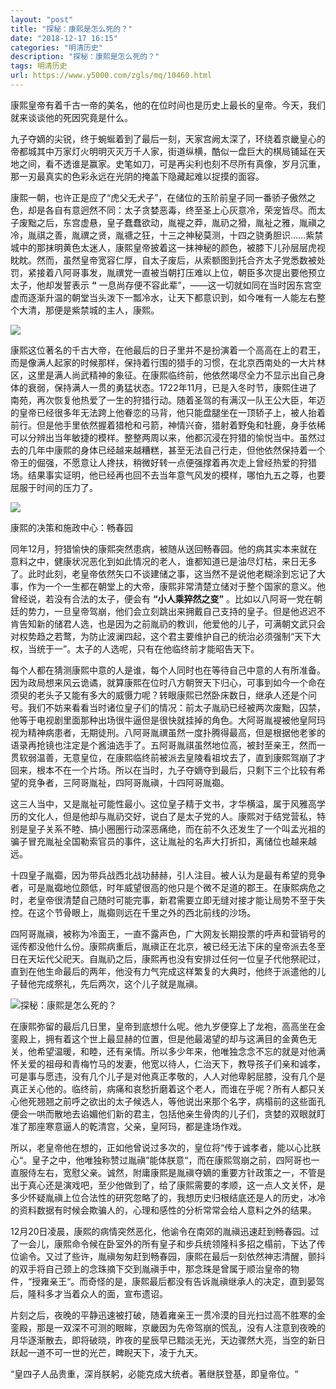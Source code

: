 ```yaml
---
layout: "post"
title: "探秘：康熙是怎么死的？"
date: "2018-12-17 16:15"
categories: "明清历史"
description: "探秘：康熙是怎么死的？"
tags: 明清历史
url: https://www.y5000.com/zgls/mq/10460.html
---
```






康熙皇帝有着千古一帝的美名，他的在位时间也是历史上最长的皇帝。今天，我们就来谈谈他的死因究竟是什么。

九子夺嫡的尖锐，终于蜿蜒着到了最后一刻，天家宫阙太深了，环绕着京畿皇心的帝都城其中万家灯火明明灭灭万千人家，街道纵横，酷似一盘巨大的棋局铺延在天地之间，看不透谁是赢家。史笔如刀，可是再尖利也刻不尽所有真像，岁月沉重，那一刃最真实的色彩永远在光阴的掩盖下隐藏起难以捉摸的面容。

康熙一朝，也许正是应了“虎父无犬子”，在储位的玉阶前皇子同一番骄子傲然之色，却是各自有意迥然不同：太子贪婪恶毒，终至圣上心灰意冷，荣宠皆尽。而太子废黜之后，东宫虚悬，皇子蠢蠢欲动，胤褆之莽，胤礽之猾，胤祉之雅，胤禛之冷，胤祺之善，胤禩之贤，胤禟之狂，十三之神秘莫测，十四之骁勇胆识……紫禁城中的那抹明黄色太迷人，康熙皇帝披着这一抹神秘的颜色，被膝下儿孙层层虎视眈眈。然而，虽然皇帝宽容仁厚，自太子废后，从索额图到托合齐太子党悉数被处罚，紧接着八阿哥事发，胤禩党一直被当朝打压难以上位，朝臣多次提出要他预立太子，他却发誓表示
**“**
一息尚存便不容此辈”，——这一切就如同在当时因东宫空虚而逐渐升温的朝堂当头泼下一瓢冷水，让天下都意识到，如今唯有一人能左右整个大清，那便是紫禁城的主人，康熙。

![](https://img.y5000.com/uploads/allimg/170113/111304LY-0.jpg)

康熙这位著名的千古大帝，在他最后的日子里并不是扮演着一个高高在上的君王，而是像满人起家的时候那样，保持着行围的猎手的习惯，在北京西南处的一大片林区，这里是满人尚武精神的象征。在康熙临终前，他依然竭尽全力不显示出自己身体的衰弱，保持满人一贯的勇猛状态。1722年11月，已是入冬时节，康熙住进了南苑，再次恢复他热爱了一生的狩猎行动。随着圣驾的有满汉一队王公大臣，年迈的皇帝已经很多年无法跨上他眷恋的马背，他只能盘腿坐在一顶轿子上，被人抬着前行。但是他手里依然握着猎枪和弓箭，神情兴奋，猎射着野兔和牡鹿，身手依稀可以分辨出当年敏捷的模样。整整两周以来，他都沉浸在狩猎的愉悦当中。虽然过去的几年中康熙的身体已经越来越糟糕，甚至无法自己行走，但他依然保持着一个帝王的倔强，不愿意让人搀扶，稍微好转一点便强撑着再次走上曾经热爱的狩猎场。结果事实证明，他已经再也回不去当年意气风发的模样，哪怕九五之尊，也要屈服于时间的压力了。

![](https://img.y5000.com/uploads/allimg/170113/111304M44-1.jpg)

康熙的决策和施政中心：畅春园

同年12月，狩猎愉快的康熙突然患病，被随从送回畅春园。他的病其实本来就在意料之中，健康状况恶化到如此情况的老人，谁都知道已是油尽灯枯，来日无多了。此时此刻，老皇帝依然矢口不谈建储之事，这当然不是说他老糊涂到忘记了大事，作为一个一生都在朝堂上的大帝，康熙非常清楚立储对于整个国家的意义。他曾经说，若没有合法的太子，便会有
**“小人乘猝然之变”**
。比如以八阿哥一党在朝廷的势力，一旦皇帝驾崩，他们会立刻跳出来拥戴自己支持的皇子。但是他迟迟不肯告知新的储君人选，也是因为之前胤礽的教训，他爱他的儿子，可满朝文武只会对权势趋之若鹜，为防止波澜四起，这个君主要维护自己的统治必须强制“天下大权，当统于一”。太子的人选呢，只有在他临终前才能昭告天下。

每个人都在猜测康熙中意的人是谁，每个人同时也在等待自己中意的人有所准备。因为政局想来风云诡谲，就算康熙在位时八方朝贺天下归心，可事到如今一个命在须臾的老头子又能有多大的威慑力呢？转眼康熙已然卧床数日，继承人还是个问号。我们不妨来看看当时诸位皇子们的情况：前太子胤礽已经被两次废黜，囚禁，他等于电视剧里面那种出场很牛逼但是很快就挂掉的角色。大阿哥胤褆被他皇阿玛视为精神病患者，无期徒刑。八阿哥胤禩虽然一度扑腾得最高，但是根据他老爹的语录再抢镜也注定是个酱油选手了。五阿哥胤祺虽然地位高，被封至亲王，然而一贯软弱温善，无意皇位，在康熙临终前被派去皇陵看祖坟去了，直到康熙驾崩了才回来，根本不在一个片场。所以在当时，九子夺嫡夺到最后，只剩下三个比较有希望的竞争者，三阿哥胤祉，四阿哥胤禛，十四阿哥胤禵。

这三人当中，又是胤祉可能性最小。这位皇子精于文书，才华横溢，属于风雅高学历的文化人，但是他却与胤礽交好，说白了是太子党的人。康熙对于结党营私，特别是皇子关系不睦、搞小圈圈行动深恶痛绝，而在前不久还发生了一个叫孟光祖的骗子冒充胤祉全国勒索官员的事件，这让胤祉的名声大打折扣，离储位也越来越远。

十四皇子胤禵，因为带兵战西北战功赫赫，引人注目。被人认为是最有希望的竞争者，可是胤禵地位颇低，时年威望很高的他只是个微不足道的郡王。在康熙病危之时，老皇帝很清楚自己随时可能完事，新君需要立即无缝对接才能让局势不至于失控。在这个节骨眼上，胤禵则远在千里之外的西北前线的沙场。

四阿哥胤禛，被称为冷面王，一直不露声色，广大网友长期投票的呼声和营销号的谣传都没他什么份。康熙病重后，胤禛正在北京，被已经无法下床的皇帝派去冬至日在天坛代父祀天。自胤礽之后，康熙再也没有安排过任何一位皇子代他祭祀过，直到在他生命最后的两年，他没有力气完成这样繁复的大典时，他终于派遣他的儿子替他完成祭礼，先后两次，这个儿子就是胤禛。

![探秘：康熙是怎么死的？](/uploads/allimg/170113/6-1F113110TcC.JPG)

在康熙弥留的最后几日里，皇帝到底想什么呢。他九岁便穿上了龙袍，高高坐在金銮殿上，拥有着这个世上最显赫的位置，但是他最渴望的却与这满目的金黄色无关，他希望温暖，和睦，还有亲情。所以多少年来，他唯独念念不忘的就是对他满怀关爱的祖母和青梅竹马的发妻，他宽以待人，仁治天下，教导孩子们亲和诚孝，可是事与愿违，没有几个儿子是对他真正孝敬的，人人对他卑躬屈膝，没有几个是真正关心他的。临终前，病痛和哀愁折磨着这个老人，而谁在乎呢？所有人都只关心他死翘翘之前呼之欲出的太子候选人，等他说出来那个名字，病榻前的这些面孔便会一哄而散地去谄媚他们新的君主，包括他亲生骨肉的儿子们，贪婪的双眼就盯准了那座寒意逼人的乾清宫，父亲，皇阿玛，都是逢场作戏。

所以，老皇帝他在想的，正如他曾说过多次的，皇位将“传于诚孝者，能以心比朕心“。皇子之中，他唯独称赞过胤禛”能体朕意“，而在康熙驾崩之前，四阿哥也一直服侍左右，宽慰父亲。诚然，附庸康熙是胤禛夺嫡的重要方针政策之一，不管是出于真心还是演戏吧，至少他做到了，给了康熙需要的孝顺，这一点人文关怀，是多少怀疑胤禛上位合法性的研究忽略了的，我想历史归根结底还是人的历史，冰冷的资料数据有时候会欺骗人的，心理和感性的分析常常会给人意料之外的结果。

12月20日凌晨，康熙的病情突然恶化，他谕令在南郊的胤禛迅速赶到畅春园。过了一会儿，康熙命令候在卧室外的所有皇子和步兵统领隆科多招之榻前，下达了传位谕令。又过了些许，胤禛匆匆赶到畅春园，康熙在最后一刻依然神志清醒，颤抖的双手将自己颈上的念珠摘下交到胤禛手中，那念珠是曾属于顺治皇帝的物件，“授雍亲王“。而奇怪的是，康熙最后都没有告诉胤禛继承人的决定，直到晏驾后，隆科多才当着众人的面，宣布遗诏。

片刻之后，夜晚的平静迅速被打破，随着雍亲王一贯冷漠的目光扫过高不胜寒的金銮殿，那是一双深不可测的眼眸，京畿因为先帝驾崩的慌乱，没有人注意到夜晚的月华逐渐散去，即将破晓，昨夜的星辰早已黯淡无光，天边骤然大亮，当空的新日跃起一道不可一世的光芒，睥睨天下，凌于九天。

“皇四子人品贵重，深肖朕躬，必能克成大统者。著继朕登基，即皇帝位。“
